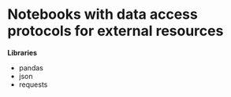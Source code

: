 # Notebooks with data access protocols for external resources

**Libraries**
* pandas 
* json 
* requests
